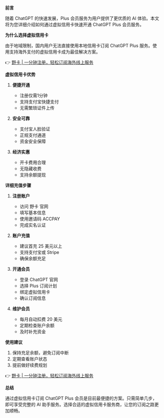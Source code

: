 **前言**

随着 ChatGPT 的快速发展，Plus 会员服务为用户提供了更优质的 AI 体验。本文将为您详细介绍如何通过虚拟信用卡快速开通 ChatGPT Plus 会员服务。

**为什么选择虚拟信用卡**

由于地域限制，国内用户无法直接使用本地信用卡订阅 ChatGPT Plus 服务。使用支持海外支付的虚拟信用卡成为最佳解决方案。

👉 [野卡 | 一分钟注册，轻松订阅海外线上服务](https://bit.ly/bewildcard)

**虚拟信用卡优势**

1. **便捷开通**
   - 注册仅需1分钟
   - 支持支付宝快捷支付
   - 无需繁琐证件上传

2. **安全可靠**
   - 支付宝人脸验证
   - 正规支付通道
   - 资金安全保障

3. **经济实惠**
   - 开卡费用合理
   - 无隐藏收费
   - 支持余额提现

**详细充值步骤**

1. **注册账户**
   - 访问 野卡 官网
   - 填写基本信息
   - 使用邀请码 ACCPAY 
   - 完成实名认证

2. **账户充值**
   - 建议首充 25 美元以上
   - 支持支付宝或 Stripe
   - 确保余额充足

3. **开通会员**
   - 登录 ChatGPT 官网
   - 选择 Plus 订阅计划
   - 绑定虚拟信用卡
   - 确认订阅信息

4. **维护会员**
   - 每月自动扣费 20 美元
   - 定期检查账户余额
   - 及时补充资金

**使用建议**

1. 保持充足余额，避免订阅中断
2. 定期查看账户状态
3. 提前做好续费规划

👉 [野卡 | 一分钟注册，轻松订阅海外线上服务](https://bit.ly/bewildcard)

**总结**

通过虚拟信用卡订阅 ChatGPT Plus 会员是目前最便捷的方案。只需简单几步，即可享受完整的 AI 助手服务。选择合适的虚拟信用卡服务商，让您的订阅之路更加顺畅。